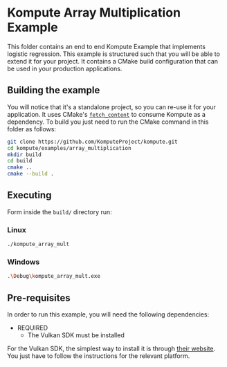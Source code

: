 # Kompute Array Multiplication Example

This folder contains an end to end Kompute Example that implements logistic regression.
This example is structured such that you will be able to extend it for your project.
It contains a CMake build configuration that can be used in your production applications.

## Building the example

You will notice that it's a standalone project, so you can re-use it for your application.
It uses CMake's [`fetch_content`](https://cmake.org/cmake/help/latest/module/FetchContent.html) to consume Kompute as a dependency.
To build you just need to run the CMake command in this folder as follows:

```bash
git clone https://github.com/KomputeProject/kompute.git
cd kompute/examples/array_multiplication
mkdir build
cd build
cmake ..
cmake --build .
```

## Executing

Form inside the `build/` directory run:

### Linux

```bash
./kompute_array_mult
```

### Windows

```bash
.\Debug\kompute_array_mult.exe
```

## Pre-requisites

In order to run this example, you will need the following dependencies:

* REQUIRED
    + The Vulkan SDK must be installed

For the Vulkan SDK, the simplest way to install it is through [their website](https://vulkan.lunarg.com/sdk/home). You just have to follow the instructions for the relevant platform.
